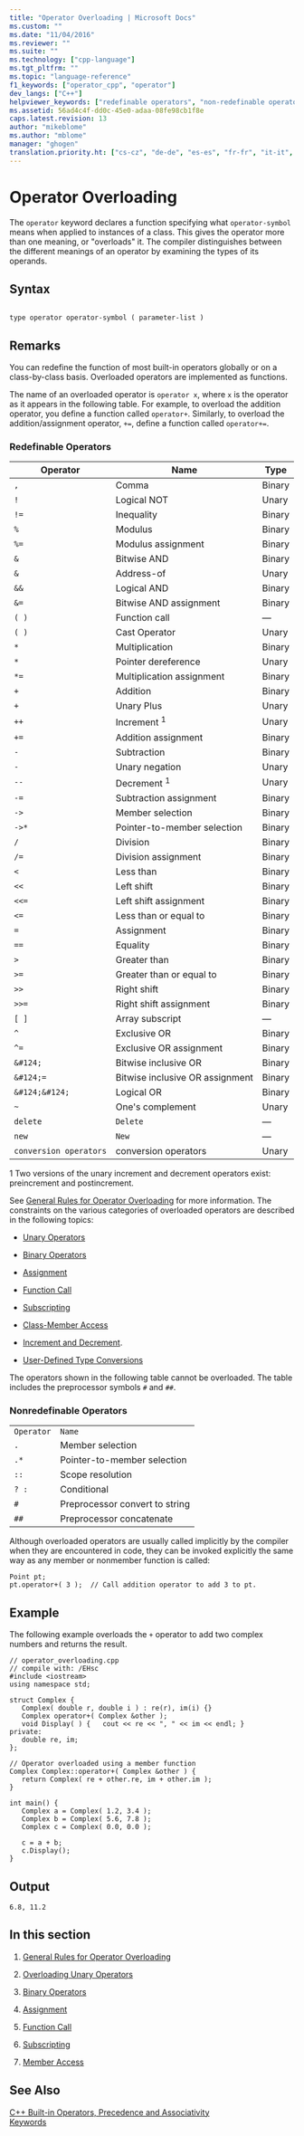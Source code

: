 ```yaml
---
title: "Operator Overloading | Microsoft Docs"
ms.custom: ""
ms.date: "11/04/2016"
ms.reviewer: ""
ms.suite: ""
ms.technology: ["cpp-language"]
ms.tgt_pltfrm: ""
ms.topic: "language-reference"
f1_keywords: ["operator_cpp", "operator"]
dev_langs: ["C++"]
helpviewer_keywords: ["redefinable operators", "non-redefinable operators", "operator keyword [C++]", "operators [C++], overloading", "operator overloading"]
ms.assetid: 56ad4c4f-dd0c-45e0-adaa-08fe98cb1f8e
caps.latest.revision: 13
author: "mikeblome"
ms.author: "mblome"
manager: "ghogen"
translation.priority.ht: ["cs-cz", "de-de", "es-es", "fr-fr", "it-it", "ja-jp", "ko-kr", "pl-pl", "pt-br", "ru-ru", "tr-tr", "zh-cn", "zh-tw"]
---
```

# Operator Overloading
The `operator` keyword declares a function specifying what `operator-symbol` means when applied to instances of a class. This gives the operator more than one meaning, or "overloads" it. The compiler distinguishes between the different meanings of an operator by examining the types of its operands.  
  
## Syntax  
  
```  
  
type operator operator-symbol ( parameter-list )  
```  
  
## Remarks  
 You can redefine the function of most built-in operators globally or on a class-by-class basis. Overloaded operators are implemented as functions.  
  
 The name of an overloaded operator is `operator x`, where `x` is the operator as it appears in the following table. For example, to overload the addition operator, you define a function called `operator+`. Similarly, to overload the addition/assignment operator, `+=`, define a function called `operator+=`.  
  
### Redefinable Operators  
  
|Operator|Name|Type|  
|--------------|----------|----------|  
|`,`|Comma|Binary|  
|`!`|Logical NOT|Unary|  
|`!=`|Inequality|Binary|  
|`%`|Modulus|Binary|  
|`%=`|Modulus assignment|Binary|  
|`&`|Bitwise AND|Binary|  
|`&`|Address-of|Unary|  
|`&&`|Logical AND|Binary|  
|`&=`|Bitwise AND assignment|Binary|  
|`( )`|Function call|—|  
|`( )`|Cast Operator|Unary|  
|`*`|Multiplication|Binary|  
|`*`|Pointer dereference|Unary|  
|`*=`|Multiplication assignment|Binary|  
|`+`|Addition|Binary|  
|`+`|Unary Plus|Unary|  
|`++`|Increment <sup>1</sup>|Unary|  
|`+=`|Addition assignment|Binary|  
|`-`|Subtraction|Binary|  
|`-`|Unary negation|Unary|  
|`--`|Decrement <sup>1</sup>|Unary|  
|`-=`|Subtraction assignment|Binary|  
|`->`|Member selection|Binary|  
|`->*`|Pointer-to-member selection|Binary|  
|`/`|Division|Binary|  
|`/=`|Division assignment|Binary|  
|`<`|Less than|Binary|  
|`<<`|Left shift|Binary|  
|`<<=`|Left shift assignment|Binary|  
|`<=`|Less than or equal to|Binary|  
|`=`|Assignment|Binary|  
|`==`|Equality|Binary|  
|`>`|Greater than|Binary|  
|`>=`|Greater than or equal to|Binary|  
|`>>`|Right shift|Binary|  
|`>>=`|Right shift assignment|Binary|  
|`[ ]`|Array subscript|—|  
|`^`|Exclusive OR|Binary|  
|`^=`|Exclusive OR assignment|Binary|  
|`&#124;`|Bitwise inclusive OR|Binary|  
|`&#124;=`|Bitwise inclusive OR assignment|Binary|  
|`&#124;&#124;`|Logical OR|Binary|  
|`~`|One's complement|Unary|  
|`delete`|`Delete`|—|  
|`new`|`New`|—|  
|`conversion operators`|conversion operators|Unary|  
  
 1   Two versions of the unary increment and decrement operators exist: preincrement and postincrement.  
  
 See [General Rules for Operator Overloading](../cpp/general-rules-for-operator-overloading.md) for more information. The constraints on the various categories of overloaded operators are described in the following topics:  
  
-   [Unary Operators](../cpp/overloading-unary-operators.md)  
  
-   [Binary Operators](../cpp/binary-operators.md)  
  
-   [Assignment](../cpp/assignment.md)  
  
-   [Function Call](../cpp/function-call-cpp.md)  
  
-   [Subscripting](../cpp/subscripting.md)  
  
-   [Class-Member Access](../cpp/member-access.md)  
  
-   [Increment and Decrement](../cpp/increment-and-decrement-operator-overloading-cpp.md).  
  
-   [User-Defined Type Conversions](../cpp/user-defined-type-conversions-cpp.md)  
  
 The operators shown in the following table cannot be overloaded. The table includes the preprocessor symbols `#` and `##`.  
  
### Nonredefinable Operators  
  
|||  
|-|-|  
|`Operator`|`Name`|  
|`.`|Member selection|  
|`.*`|Pointer-to-member selection|  
|`::`|Scope resolution|  
|`? :`|Conditional|  
|`#`|Preprocessor convert to string|  
|`##`|Preprocessor concatenate|  
  
 Although overloaded operators are usually called implicitly by the compiler when they are encountered in code, they can be invoked explicitly the same way as any member or nonmember function is called:  
  
```  
Point pt;  
pt.operator+( 3 );  // Call addition operator to add 3 to pt.  
```  
  
## Example  
 The following example overloads the `+` operator to add two complex numbers and returns the result.  
  
```  
// operator_overloading.cpp  
// compile with: /EHsc  
#include <iostream>  
using namespace std;  
  
struct Complex {  
   Complex( double r, double i ) : re(r), im(i) {}  
   Complex operator+( Complex &other );  
   void Display( ) {   cout << re << ", " << im << endl; }  
private:  
   double re, im;  
};  
  
// Operator overloaded using a member function  
Complex Complex::operator+( Complex &other ) {  
   return Complex( re + other.re, im + other.im );  
}  
  
int main() {  
   Complex a = Complex( 1.2, 3.4 );  
   Complex b = Complex( 5.6, 7.8 );  
   Complex c = Complex( 0.0, 0.0 );  
  
   c = a + b;  
   c.Display();  
}  
```  
  
## Output  
  
```  
6.8, 11.2  
```  
  
## In this section  
  
1.  [General Rules for Operator Overloading](../cpp/general-rules-for-operator-overloading.md)  
  
2.  [Overloading Unary Operators](../cpp/overloading-unary-operators.md)  
  
3.  [Binary Operators](../cpp/binary-operators.md)  
  
4.  [Assignment](../cpp/assignment.md)  
  
5.  [Function Call](../cpp/function-call-cpp.md)  
  
6.  [Subscripting](../cpp/subscripting.md)  
  
7.  [Member Access](../cpp/member-access.md)  
  
## See Also  
 [C++ Built-in Operators, Precedence and Associativity](../cpp/cpp-built-in-operators-precedence-and-associativity.md)   
 [Keywords](../cpp/keywords-cpp.md)